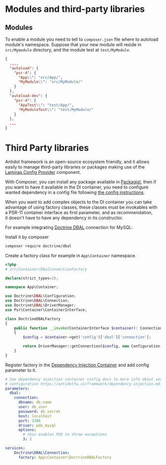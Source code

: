 # Modules and third-party libraries

## Modules

To enable a module you need to tell to `composer.json` file where to autoload module's namespace. Suppose that your 
new module will reside in `src/Mymodule` directory, and the module test at `test/MyModule`. 

```json
{
  ...,
  "autoload": {
    "psr-4": {
      "App\\": "src/App/",
      "MyModule\\": "src/MyModule/"
    }
  },
  "autoload-dev": {
    "psr-4": {
      "AppTest\\": "test/App/",
      "MyModuleTest\\": "test/MyModule/"
    }
  },
  ...
}
```

# Third Party libraries

Antidot framework is an open-source ecosystem friendly, and it allows easily to manage third-party libraries or packages 
making use of the [Laminas Config Provider](https://docs.laminas.dev/laminas-config-aggregator/config-providers/) component.

 With Composer, you can install any package available in [Packagist](https://packagist.org/), then if you want to have it available in the DI container, 
 you need to configure wanted dependency in a config file following [the config instructions](/framework/dependency-injection.md).
 
 When you want to add complex objects to the DI container you can take advantage of using factory classes, these classes
 must be invokables with a PSR-11 container interface as first parameter, and as recommendation,  
 it doesn't have to have any dependency in its constructor.

For example integrating [Doctrine DBAL](https://www.doctrine-project.org/projects/doctrine-dbal/en/2.10/index.html) connection for MySQL:

Install it by composer

```bash
composer require doctrine/dbal
```

Create a factory class for example in `App\Container` namespace.

```php
<?php
# src/Container/DbalConnectionFactory

declare(strict_types=1);

namespace App\Container;

use Doctrine\DBAL\Configuration;
use Doctrine\DBAL\Connection;
use Doctrine\DBAL\DriverManager;
use Psr\Container\ContainerInterface;

class DoctrineDBALFactory
{
    public function __invoke(ContainerInterface $container): Connection
    {
        $config = $container->get('config')['dbal']['connection'];

        return DriverManager::getConnection($config, new Configuration());
    }
}
```

Register factory in the [Dependency Injection Container](/framework/dependency-injection.md) and add config parameter to it.

```yaml
# See dependency injection container config docs to more info about service 
# configuration https://antidotfw.io/framework/dependency-injection.md.
parameters:
  dbal:
    connection:
      dbname: db_name
      user: db_user
      password: db_secret
      host: localhost
      port: 3306
      driver: pdo_mysql
      options:
        # this enables PDO to throw exceptions
        3: 2

services:
    Doctrine\DBAL\Connection:
      factory: App\Container\DoctrineDBALFactory
```
